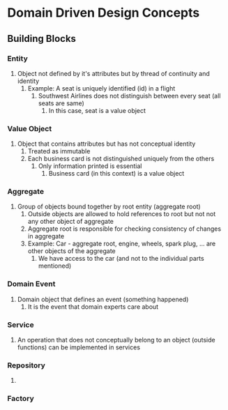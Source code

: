 # Domain Driven Design Concepts #
## Building Blocks ##
### Entity ###
1. Object not defined by it's attributes but by thread of continuity and identity
	1. Example: A seat is uniquely identified (id) in a flight
		1. Southwest Airlines does not distinguish between every seat (all seats are same)
			1. In this case, seat is a value object

### Value Object ###
1. Object that contains attributes but has not conceptual identity
	1. Treated as immutable
	2. Each business card is not distinguished uniquely from the others
		1. Only information printed is essential
			1. Business card (in this context) is a value object

### Aggregate ###
1. Group of objects bound together by root entity (aggregate root)
	1. Outside objects are allowed to hold references to root but not not any other object of aggregate
	2. Aggregate root is responsible for checking consistency of changes in aggregate
	3. Example: Car - aggregate root, engine, wheels, spark plug, ... are other objects of the aggregate
		1. We have access to the car (and not to the individual parts mentioned)

### Domain Event ###
1. Domain object that defines an event (something happened)
	1. It is the event that domain experts care about

### Service ###
1. An operation that does not conceptually belong to an object (outside functions) can be implemented in services

### Repository ###
1. 

### Factory ###
